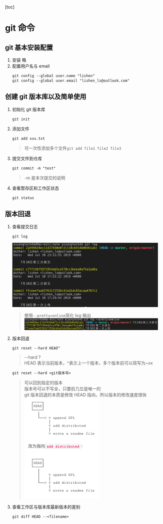 [toc]

# git 命令

## git 基本安装配置

1. 安装 略
2. 配置用户名与 email
   ```
   git config --global user.name "lishen"
   git config --global user.email "lishen_ls@outlook.com"
   ```

## 创建 git 版本库以及简单使用

1. 初始化 git 版本库
   ```
   git init
   ```
2. 添加文件
   ```
   git add xxx.txt
   ```
   > 可一次性添加多个文件`git add file1 file2 file3`
3. 提交文件到仓库
   ```
   git commit -m "test"
   ```
   > -m 是本次提交的说明
4. 查看暂存区和工作区状态
   ```
   git status
   ```

## 版本回退

1. 查看提交日志
   ```
   git log
   ```
   ![alt log](./git-img/log.png)
   > 使用`--pretty=online`简化 log 输出
   > ![](./git-img/简化log.png)
2. 版本回退
   ```
   git reset --hard HEAD^
   ```
   > --hard ?  
   > HEAD 表示当前版本，^表示上一个版本，多个版本前可以简写为~xx
   ```
   git reset --hard <git版本号>
   ```
   > 可以回到指定的版本  
   > 版本号可以不写全，只要前几位是唯一的  
   > git 版本回退的本质是修改 HEAD 指向，所以版本的修改速度很快  
   > ![alt HEAD示例](./git-img/HEAD.png)
3. 查看工作区与版本库最新版本的差别
   ```
   git diff HEAD --<filename>
   ```
